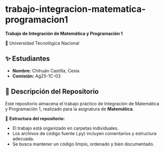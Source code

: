 # trabajo-integracion-matematica-programacion1

**Trabajo de Integración de Matemática y Programación 1**

📍 Universidad Tecnológica Nacional

## ✨ Estudiantes
- **Nombre:** Chihuán Castilla, Cesia
- **Comisión:** Ag25-1C-03

## 📂 Descripción del Repositorio
Este repositorio almacena el trabajo práctico de Integración de Matemática y Programación 1, realizado para la asignatura de **Matemática**.

📌 **Estructura del repositorio:**

- El trabajo está organizado en carpetas individuales.
- Los archivos de código fuente (.py) incluyen comentarios y estructura adecuada.
- Se busca mantener un código limpio, ordenado y bien documentado.
